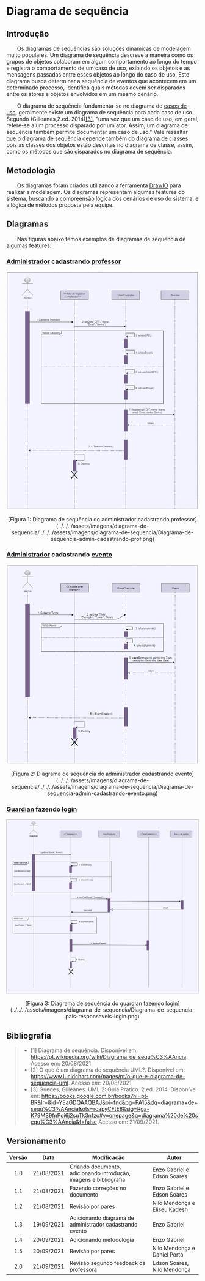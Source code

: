 # Diagrama de sequência

## Introdução
&emsp;&emsp;Os diagramas de sequências são soluções dinâmicas de modelagem muito populares. Um diagrama de sequência descreve a maneira como os grupos de objetos colaboram em algum comportamento ao longo do tempo e registra o comportamento de um caso de uso, exibindo os objetos e as mensagens passadas entre esses objetos ao longo do caso de uso. Este diagrama busca determinar a sequência de eventos que acontecem em um determinado processo, identifica quais métodos devem ser disparados entre os atores e objetos envolvidos em um mesmo cenário.

&emsp;&emsp;O diagrama de sequência fundamenta-se no diagrama de [casos de uso](./casos-de-uso.md), geralmente existe um diagrama de sequência para cada caso de uso. Segundo (Gilleanes,2.ed. 2014)[[3]](#bibliografia), "uma vez que um caso de uso, em geral, refere-se a um processo disparado por um ator. Assim, um diagrama de sequência também permite documentar um caso de uso." Vale ressaltar que o diagrama de sequência depende também do [diagrama de classes](../modelagem-estatica/diagrama-de-classes.md), pois as classes dos objetos estão descritas no diagrama de classe, assim, como os métodos que são disparados no diagrama de sequência.


## Metodologia

&emsp;&emsp;Os diagramas foram criados utilizando a ferramenta [DrawIO](https://app.diagrams.net/) para realizar a modelagem. Os diagramas representam algumas features do sistema, buscando a compreensão lógica dos cenários de uso do sistema, e a lógica de métodos proposta pela equipe.
## Diagramas

&emsp;&emsp;Nas figuras abaixo temos exemplos de diagramas de sequência de algumas features:

### [Administrador](../../../base/requisitos/modelagem/lexicos/#lexico-administrador) cadastrando [professor](../../../base/requisitos/modelagem/lexicos/#lexico-professores)

![Administrador cadastrando professor](../../../assets/imagens/diagrama-de-sequencia/Diagrama-de-sequencia-admin-cadastrando-prof.png)
<center>[Figura 1: Diagrama de sequência do administrador cadastrando professor](../../../assets/imagens/diagrama-de-sequencia/../../../assets/imagens/diagrama-de-sequencia/Diagrama-de-sequencia-admin-cadastrando-prof.png)</center>

### [Administrador](../../../base/requisitos/modelagem/lexicos/#lexico-administrador) cadastrando [evento](../../../base/requisitos/modelagem/lexicos/#lexico-evento)

![Administrador cadastrando professor](../../../assets/imagens/diagrama-de-sequencia/Diagrama-de-sequencia-admin-cadastrando-evento.png)
<center>[Figura 2: Diagrama de sequência do administrador cadastrando evento](../../../assets/imagens/diagrama-de-sequencia/../../../assets/imagens/diagrama-de-sequencia/Diagrama-de-sequencia-admin-cadastrando-evento.png)</center>

### [Guardian](../../../base/requisitos/modelagem/lexicos/#lexico-responsavel) fazendo [login](../../../base/requisitos/modelagem/lexicos/#lexico-login) 

![Responsável fazendo login](../../../assets/imagens/diagrama-de-sequencia/Diagrama-de-sequencia-pais-responsaveis-login.png)
<center>[Figura 3: Diagrama de sequência do guardian fazendo login](../../../assets/imagens/diagrama-de-sequencia/Diagrama-de-sequencia-pais-responsaveis-login.png)</center>

## Bibliografia

> - [1] Diagrama de sequência. Disponível em:
<https://pt.wikipedia.org/wiki/Diagrama_de_sequ%C3%AAncia>. Acesso em: 20/08/2021
> - [2] O que é um diagrama de sequência UML?. Disponível em:
<https://www.lucidchart.com/pages/pt/o-que-e-diagrama-de-sequencia-uml>. Acesso em: 20/08/2021
> - [3] Guedes, Gilleanes. UML 2: Guia Prático. 2.ed. 2014. Disponível em: <https://books.google.com.br/books?hl=pt-BR&lr=&id=YEaGDQAAQBAJ&oi=fnd&pg=PA15&dq=diagrama+de+sequ%C3%AAncia&ots=rcapyCFtE8&sig=Rga-K79MS9fnPoi6j2suTk3nfzc#v=onepage&q=diagrama%20de%20sequ%C3%AAncia&f=false> Acesso em: 21/09/2021.

## Versionamento
| Versão | Data | Modificação | Autor |
| :-: | -- | -- | -- |
|1.0| 21/08/2021 | Criando documento, adicionando introdução, imagens e bibliografia | Enzo Gabriel e Edson Soares |
|1.1| 21/08/2021 | Fazendo correções no documento | Enzo Gabriel e Edson Soares |
|1.2| 21/08/2021 | Revisão por pares| Nilo Mendonça e Eliseu Kadesh |
|1.3| 19/09/2021 | Adicionando diagrama de administrador cadastrando evento | Enzo Gabriel |
|1.4| 20/09/2021 | Adicionando metodologia | Enzo Gabriel |
|1.5| 20/09/2021 | Revisão por pares| Nilo Mendonça e Daniel Porto |
|2.0| 21/09/2021 | Revisão segundo feedback da professora | Edson Soares, Nilo Mendonça |


